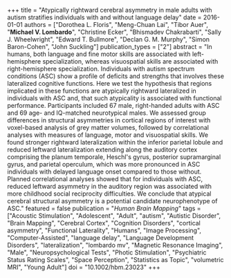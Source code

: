 +++
title = "Atypically rightward cerebral asymmetry in male adults with autism stratifies individuals with and without language delay"
date = 2016-01-01
authors = ["Dorothea L. Floris", "Meng-Chuan Lai", "Tibor Auer", "**Michael V. Lombardo**", "Christine Ecker", "Bhismadev Chakrabarti", "Sally J. Wheelwright", "Edward T. Bullmore", "Declan G. M. Murphy", "Simon Baron-Cohen", "John Suckling"]
publication_types = ["2"]
abstract = "In humans, both language and fine motor skills are associated with left-hemisphere specialization, whereas visuospatial skills are associated with right-hemisphere specialization. Individuals with autism spectrum conditions (ASC) show a profile of deficits and strengths that involves these lateralized cognitive functions. Here we test the hypothesis that regions implicated in these functions are atypically rightward lateralized in individuals with ASC and, that such atypicality is associated with functional performance. Participants included 67 male, right-handed adults with ASC and 69 age- and IQ-matched neurotypical males. We assessed group differences in structural asymmetries in cortical regions of interest with voxel-based analysis of grey matter volumes, followed by correlational analyses with measures of language, motor and visuospatial skills. We found stronger rightward lateralization within the inferior parietal lobule and reduced leftward lateralization extending along the auditory cortex comprising the planum temporale, Heschl's gyrus, posterior supramarginal gyrus, and parietal operculum, which was more pronounced in ASC individuals with delayed language onset compared to those without. Planned correlational analyses showed that for individuals with ASC, reduced leftward asymmetry in the auditory region was associated with more childhood social reciprocity difficulties. We conclude that atypical cerebral structural asymmetry is a potential candidate neurophenotype of ASC."
featured = false
publication = "*Human Brain Mapping*"
tags = ["Acoustic Stimulation", "Adolescent", "Adult", "autism", "Autistic Disorder", "Brain Mapping", "Cerebral Cortex", "Cognition Disorders", "cortical asymmetry", "Functional Laterality", "Humans", "Image Processing", "Computer-Assisted", "language delay", "Language Development Disorders", "lateralization", "lombardo mv", "Magnetic Resonance Imaging", "Male", "Neuropsychological Tests", "Photic Stimulation", "Psychiatric Status Rating Scales", "Space Perception", "Statistics as Topic", "volumetric MRI", "Young Adult"]
doi = "10.1002/hbm.23023"
+++

